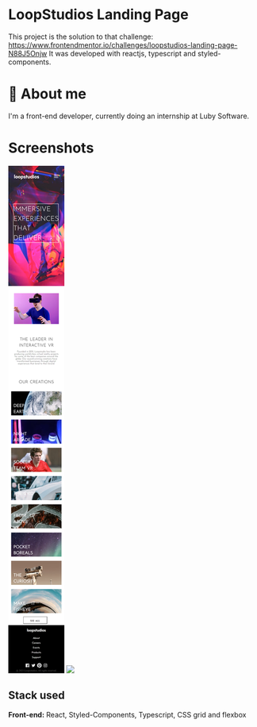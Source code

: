 # LoopStudios Landing Page 

This project is the solution to that challenge: https://www.frontendmentor.io/challenges/loopstudios-landing-page-N88J5Onjw
It was developed with reactjs, typescript and styled-components.
# 🚀 About me
I'm a front-end developer, currently doing an internship at Luby Software.

# Screenshots
<img src="./public/images/readme/localhost_3000_ (7).png">
<img src="./public/images/readme/localhost_3000_ (5).png">



## Stack used
**Front-end:** React, Styled-Components, Typescript, CSS grid and flexbox